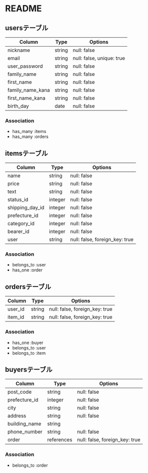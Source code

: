# README

## usersテーブル

| Column           | Type   | Options                   |
| ---------------- | ------ | ------------------------- |
| nickname         | string | null: false               |
| email            | string | null: false, unique: true |
| user_password    | string | null: false               |
| family_name      | string | null: false               |
| first_name       | string | null: false               |
| family_name_kana | string | null: false               |
| first_name_kana  | string | null: false               |
| birth_day        | date   | null: false               |

### Association
- has_many :items 
- has_many :orders

## itemsテーブル

| Column          | Type    | Options                        |
| --------------- | ------- | ------------------------------ |
| name            | string  | null: false                    |
| price           | string  | null: false                    |
| text            | string  | null: false                    |
| status_id       | integer | null: false                    |
| shipping_day_id | integer | null: false                    |
| prefecture_id   | integer | null: false                    |
| category_id     | integer | null: false                    |
| bearer_id       | integer | null: false                    |
| user            | string  | null: false, foreign_key: true |

### Association
- belongs_to :user
- has_one :order

## ordersテーブル

| Column  | Type   | Options                        |
| ------- | ------ | ------------------------------ |
| user_id | string | null: false, foreign_key: true |
| item_id | string | null: false, foreign_key: true |

### Association
- has_one :buyer
- belongs_to :user
- belongs_to :item

## buyersテーブル

| Column        | Type       | Options                        |
| ------------- | ---------- | ------------------------------ |
| post_code     | string     | null: false                    |
| prefecture_id | integer    | null: false                    |
| city          | string     | null: false                    |
| address       | string     | null: false                    |
| building_name | string     |                                |
| phone_number  | string     | null: false                    |
| order         | references | null: false, foreign_key: true |

### Association
- belongs_to :order
